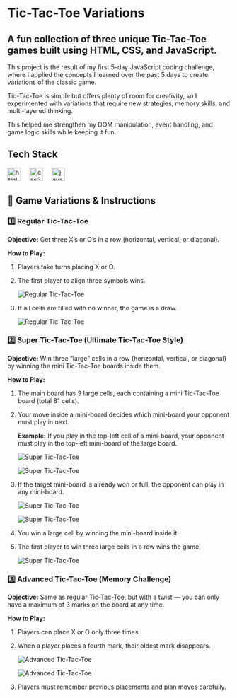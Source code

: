 # Tic-Tac-Toe Variations

## A fun collection of three unique Tic-Tac-Toe games built using HTML, CSS, and JavaScript.

This project is the result of my first 5-day JavaScript coding challenge, where I applied the concepts I learned over the past 5 days to create variations of the classic game. 

Tic-Tac-Toe is simple but offers plenty of room for creativity, so I experimented with variations that require new strategies, memory skills, and multi-layered thinking.

This helped me strengthen my DOM manipulation, event handling, and game logic skills while keeping it fun.

## Tech Stack
<div align="left">
   <img src="https://cdn.jsdelivr.net/gh/devicons/devicon/icons/html5/html5-original.svg" height="30" alt="html5 logo"  />
   <img width="12" />
   <img src="https://cdn.jsdelivr.net/gh/devicons/devicon/icons/css3/css3-original.svg" height="30" alt="css3 logo"  />
   <img width="12" />
   <img src="https://cdn.jsdelivr.net/gh/devicons/devicon/icons/javascript/javascript-original.svg" height="30" alt="javascript logo"  />
   <img width="12" />
</div>

## 🎯 Game Variations & Instructions

### 1️⃣ Regular Tic-Tac-Toe

**Objective:**
Get three X’s or O’s in a row (horizontal, vertical, or diagonal).

**How to Play:**

1. Players take turns placing X or O.

1. The first player to align three symbols wins.

   ![Regular Tic-Tac-Toe](screenshots/r-3t-1.png)

1. If all cells are filled with no winner, the game is a draw.

   ![Regular Tic-Tac-Toe](screenshots/r-3t-2.png)

### 2️⃣ Super Tic-Tac-Toe (Ultimate Tic-Tac-Toe Style)

**Objective:**
Win three “large” cells in a row (horizontal, vertical, or diagonal) by winning the mini Tic-Tac-Toe boards inside them.

**How to Play:**

1. The main board has 9 large cells, each containing a mini Tic-Tac-Toe board (total 81 cells).

1. Your move inside a mini-board decides which mini-board your opponent must play in next.
    
    **Example:** If you play in the top-left cell of a mini-board, your opponent must play in the top-left mini-board of the large board.

   ![Super Tic-Tac-Toe](screenshots/s-3t-1.png)

   ![Super Tic-Tac-Toe](screenshots/s-3t-2.png)

1. If the target mini-board is already won or full, the opponent can play in any mini-board.

   ![Super Tic-Tac-Toe](screenshots/s-3t-3.png)

   ![Super Tic-Tac-Toe](screenshots/s-3t-4.png)

1. You win a large cell by winning the mini-board inside it.

1. The first player to win three large cells in a row wins the game.

   ![Super Tic-Tac-Toe](screenshots/s-3t-5.png)

### 3️⃣ Advanced Tic-Tac-Toe (Memory Challenge)

**Objective:**
Same as regular Tic-Tac-Toe, but with a twist — you can only have a maximum of 3 marks on the board at any time.

**How to Play:**

1. Players can place X or O only three times.

1. When a player places a fourth mark, their oldest mark disappears.

   ![Advanced Tic-Tac-Toe](screenshots/a-3t-1.png)

   ![Advanced Tic-Tac-Toe](screenshots/a-3t-2.png)

1. Players must remember previous placements and plan moves carefully.
